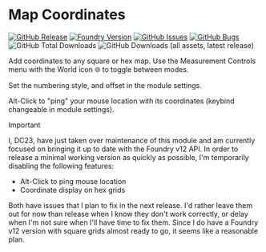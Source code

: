 # Map Coordinates

[![GitHub Release](https://img.shields.io/github/v/release/DC23/map-coords?label=Release&color=blue&logo=GitHub)](https://github.com/DC23/map-coords/releases/latest)
[![Foundry Version](https://img.shields.io/badge/Foundry%20Version-v12+-orange?logo=foundry-virtual-tabletop)](https://foundryvtt.com/)
[![GitHub Issues](https://img.shields.io/github/issues-raw/DC23/map-coords?label=Tasks&logo=GitHub)](https://github.com/DC23/map-coords/issues)
[![GitHub Bugs](https://img.shields.io/github/issues-raw/DC23/map-coords/bug?logo=GitHub&label=Bugs&color=red)](https://github.com/DC23/map-coords/issues?q=is%3Aopen+is%3Aissue+label%3Abug)
![GitHub Total Downloads](https://img.shields.io/github/downloads/DC23/map-coords/total?logo=GitHub&label=Downloads)
![GitHub Downloads (all assets, latest release)](https://img.shields.io/github/downloads/DC23/map-coords/latest/total?logo=GitHub&label=Downloads%3A%20Latest)

Add coordinates to any square or hex map. Use the Measurement Controls menu with the World icon 🌐 to toggle between modes.

Set the numbering style, and offset in the module settings.

Alt-Click to "ping" your mouse location with its coordinates (keybind changeable in module settings).

> [!IMPORTANT]
> I, DC23, have just taken over maintenance of this module and am currently focused on bringing it up to date
> with the Foundry v12 API. In order to release a minimal working version as quickly as possible, I'm temporarily
> disabling the following features:
>
> - Alt-Click to ping mouse location
> - Coordinate display on hex grids
>
> Both have issues that I plan to fix in the next release. I'd rather leave them out for now than release
> when I know they don't work correctly, or delay when I'm not sure when I'll have time to fix them.
> Since I do have a Foundry v12 version with square grids almost ready to go, it seems like a reasonable plan.
